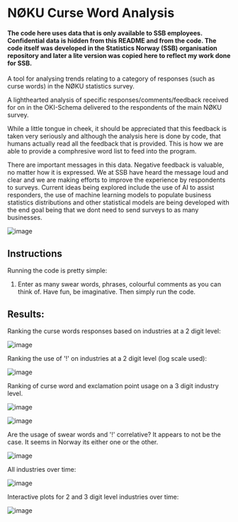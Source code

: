 # NØKU Curse Word Analysis

#### The code here uses data that is only available to SSB employees. Confidential data is hidden from this README and from the code. The code itself was developed in the Statistics Norway (SSB) organisation repository and later a lite version was copied here to reflect my work done for SSB.

A tool for analysing trends relating to a category of responses (such as curse words) in the NØKU statistics survey. 

A lighthearted analysis of specific responses/comments/feedback received for on in the OKI-Schema delivered to the respondents of the main NØKU survey. 

While a little tongue in cheek, it should be appreciated that this feedback is taken very seriously and although the analysis here is done by code, that humans actually read all the feedback that is provided. This is how we are able to provide a comphresive word list to feed into the program. 

There are important messages in this data. Negative feedback is valuable, no matter how it is expressed. We at SSB have heard the message loud and clear and we are making efforts to improve the experience by respondents to surveys. Current ideas being explored include the use of AI to assist responders, the use of machine learning models to populate business statistics distributions and other statistical models are being developed with the end goal being that we dont need to send surveys to as many businesses. 


![image](https://github.com/user-attachments/assets/585517da-5de8-44ac-995a-d4316b03c765)



## Instructions

Running the code is pretty simple:

1. Enter as many swear words, phrases, colourful comments as you can think of. Have fun, be imaginative. Then simply run the code.


## Results: 

Ranking the curse words responses based on industries at a 2 digit level: 

![image](https://github.com/user-attachments/assets/9dfd7059-f0c2-45e3-a026-34d39ce3e13e)


Ranking the use of '!' on industries at a 2 digit level (log scale used): 

![image](https://github.com/user-attachments/assets/c1845926-04b4-415e-a33f-d0bf7e11e3ce)

Ranking of curse word and exclamation point usage on a 3 digit industry level. 

![image](https://github.com/user-attachments/assets/6b6871c7-2316-4674-b2a4-7a3d8ed1ea47)

![image](https://github.com/user-attachments/assets/ffb528ab-b879-4bac-86a3-17eb8d80f87c)

Are the usage of swear words and '!' correlative? It appears to not be the case. It seems in Norway its either one or the other. 

![image](https://github.com/user-attachments/assets/9b22ecfc-ee41-466e-8ff1-30377a683154)


All industries over time:

![image](https://github.com/user-attachments/assets/6a4a8d2c-14b5-46b5-b62e-9758f6352fff)

Interactive plots for 2 and 3 digit level industries over time:

![image](https://github.com/user-attachments/assets/b622b33b-21bb-4ac0-b905-b40847bf259e)
